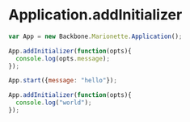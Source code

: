 # Application.addInitializer

```javascript
var App = new Backbone.Marionette.Application();

App.addInitializer(function(opts){
  console.log(opts.message);
});

App.start({message: "hello"});

App.addInitializer(function(opts){
  console.log("world");
});

```